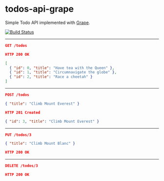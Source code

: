 todos-api-grape
===============

Simple Todo API implemented with [Grape](http://www.ruby-grape.org/).

[![Build Status](https://img.shields.io/travis/amercier/todos-api-grape/master.svg)](https://travis-ci.org/amercier/todos-api-grape)

---

```json
GET /todos
```

```json
HTTP 200 OK

[
  { "id": 0, "title": "Have tea with the Queen" },
  { "id": 1, "title": "Circumnavigate the globe" },
  { "id": 2, "title": "Race a cheetah" }
]
```

---

```json
POST /todos

{ "title": "Climb Mount Everest" }
```

```json
HTTP 201 Created

{ "id": 3, "title": "Climb Mount Everest" }
```

---

```json
PUT /todos/3

{ "title": "Climb Mount Blanc" }
```

```json
HTTP 200 OK
```

---

```json
DELETE /todos/3
```

```json
HTTP 200 OK
```
